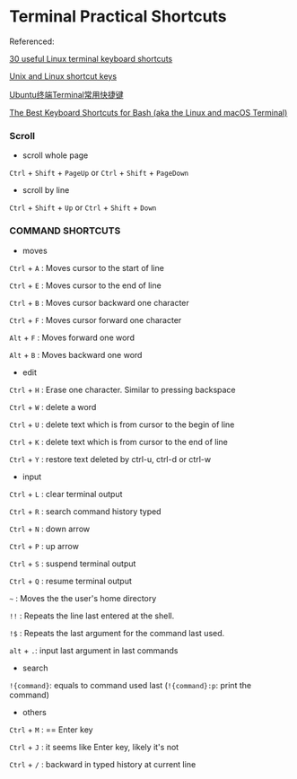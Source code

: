 # Terminal Practical Shortcuts

Referenced: 

[30 useful Linux terminal keyboard shortcuts](https://sharadchhetri.com/2014/01/09/30-useful-linux-terminal-keyboard-shortcuts/)

[Unix and Linux shortcut keys](https://www.computerhope.com/ushort.htm)

[Ubuntu终端Terminal常用快捷键](https://www.jb51.net/os/Ubuntu/141723.html)

[The Best Keyboard Shortcuts for Bash (aka the Linux and macOS Terminal)](https://www.howtogeek.com/howto/ubuntu/keyboard-shortcuts-for-bash-command-shell-for-ubuntu-debian-suse-redhat-linux-etc/)

### Scroll 

- scroll whole page 

`Ctrl` + `Shift` + `PageUp` or `Ctrl` + `Shift` + `PageDown`

- scroll by line

`Ctrl` + `Shift` + `Up` or `Ctrl` + `Shift` + `Down`

### COMMAND SHORTCUTS

- moves

`Ctrl` + `A` : Moves cursor to the start of line

`Ctrl` + `E` : Moves cursor to the end of line

`Ctrl` + `B` : Moves cursor backward one character

`Ctrl` + `F` : Moves cursor forward one character

`Alt` + `F` : Moves forward one word

`Alt` + `B` : Moves backward one word

- edit

`Ctrl` + `H` : Erase one character. Similar to pressing backspace

`Ctrl` + `W` : delete a word

`Ctrl` + `U` : delete text which is from cursor to the begin of line

`Ctrl` + `K` : delete text which is from cursor to the end of line

`Ctrl` + `Y` : restore text deleted by ctrl-u, ctrl-d or ctrl-w

- input

`Ctrl` + `L` : clear terminal output

`Ctrl` + `R` : search command history typed

`Ctrl` + `N` : down arrow

`Ctrl` + `P` : up arrow

`Ctrl` + `S` : suspend terminal output

`Ctrl` + `Q` : resume terminal output

`~` : Moves the the user's home directory

`!!` : Repeats the line last entered at the shell.

`!$` : Repeats the last argument for the command last used.

`alt` + `.`: input last argument in last commands

- search

`!{command}`: equals to command used last
    (`!{command}:p`: print the command)

- others

`Ctrl` + `M` : == Enter key

`Ctrl` + `J` : it seems like Enter key, likely it's not

`Ctrl` + `/` : backward in typed history at current line


